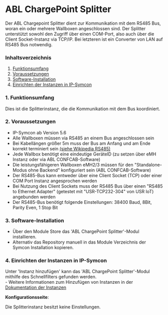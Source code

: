 # ABL ChargePoint Splitter
Der ABL Chargepoint Splitter dient zur Kommunikation mit dem RS485 Bus, woran ein oder mehrere Wallboxen
angeschlossen sind. Der Splitter unterstützt sowohl den Zugriff über einen COM-Port, also auch über die Client Socket-Instanz via TCP/IP.
Bei letzteren ist ein Converter von LAN auf RS485 Bus notwendig.

### Inhaltsverzeichnis

1. [Funktionsumfang](#1-funktionsumfang)
2. [Voraussetzungen](#2-voraussetzungen)
3. [Software-Installation](#3-software-installation)
4. [Einrichten der Instanzen in IP-Symcon](#4-einrichten-der-instanzen-in-ip-symcon)


### 1. Funktionsumfang

Dies ist die Splitterinstanz, die die Kommunikation mit dem Bus koordiniert.

### 2. Voraussetzungen

- IP-Symcon ab Version 5.6
- Alle Wallboxen müssen via RS485 an einem Bus angeschlossen sein
- Bei Kabellängen größer 5m muss der Bus am Anfang und am Ende korrekt terminiert sein [(siehe Wikipedia RS485)](https://de.wikipedia.org/wiki/EIA-485)
- Jede Wallbox benötigt eine eindeutige GeräteID (zu setzen über eMH Instanz oder via ABL CONFCAB-Software)
- Die leistungsfähigeren Wallboxen eMH2/3 müssen für den "Standalone-Modus ohne Backend" konfiguriert sein (ABL CONFCAB-Software)
- Der RS485-Bus kann entweder über eine Client Socket (TCP) oder einer COM Port Instanz angesprochen werden
- Bei Nutzung des Client Sockets muss der RS485 Bus über einen "RS485 to Ethernet Adapter" (getestet mit "USR-TCP232-304" von USR IoT) angebunden werden
- Der RS485-Bus benötigt folgende Einstellungen: 38400 Baud, 8Bit, Parity Even, 1 Stop Bit


### 3. Software-Installation

* Über den Module Store das 'ABL ChargePoint Splitter'-Modul installieren.
* Alternativ das Repository manuell in das Module Verzeichnis der Symcon Installation kopieren.


### 4. Einrichten der Instanzen in IP-Symcon

 Unter 'Instanz hinzufügen' kann das 'ABL ChargePoint Splitter'-Modul mithilfe des Schnellfilters gefunden werden.  
	- Weitere Informationen zum Hinzufügen von Instanzen in der [Dokumentation der Instanzen](https://www.symcon.de/service/dokumentation/konzepte/instanzen/#Instanz_hinzufügen)


__Konfigurationsseite__:

Die Splitterinstanz besitzt keine Einstellungen.
